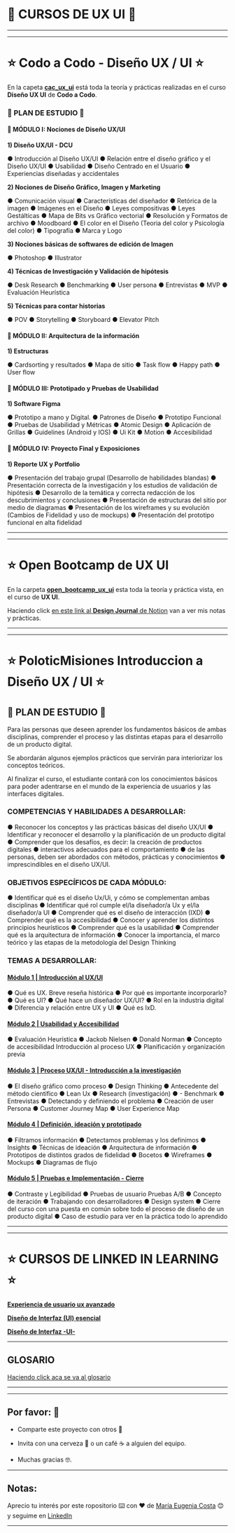 # :book: CURSOS DE UX UI :book:


---
---


# :star: Codo a Codo - Diseño UX / UI :star:

En la capeta [**cac_ux_ui**](https://github.com/eugenia1984/DisenoUX-UI/tree/main/cac_ux_ui) está toda la teoría y prácticas realizadas en el curso **Diseño UX UI** de **Codo a Codo**.


### 🚀 PLAN DE ESTUDIO  🚀

#### :stars: MÓDULO I: Nociones de Diseño UX/UI

**1) Diseño UX/UI - DCU**

● Introducción al Diseño UX/UI ● Relación entre el diseño gráfico y el Diseño UX/UI ● Usabilidad ● Diseño Centrado en el Usuario ● Experiencias diseñadas y accidentales

**2) Nociones de Diseño Gráfico, Imagen y Marketing**

● Comunicación visual ● Características del diseñador ● Retórica de la imagen ● Imágenes en el Diseño ● Leyes compositivas ● Leyes Gestálticas ● Mapa de Bits vs Gráfico vectorial ● Resolución y Formatos de archivo ● Moodboard ● El color en el Diseño (Teoria del color y Psicología del color) ● Tipografía ● Marca y Logo


**3) Nociones básicas de softwares de edición de Imagen**

● Photoshop ● Illustrator

**4) Técnicas de Investigación y Validación de hipótesis**

● Desk Research ● Benchmarking ● User persona ● Entrevistas ● MVP ● Evaluación Heurística


**5) Técnicas para contar historias**

● POV ● Storytelling ● Storyboard ● Elevator Pitch 

#### :stars: MÓDULO II: Arquitectura de la información

**1) Estructuras**

● Cardsorting y resultados ● Mapa de sitio ● Task flow ● Happy path ● User flow



#### :stars: MÓDULO III: Prototipado y Pruebas de Usabilidad

**1) Software Figma**

● Prototipo a mano y Digital. ● Patrones de Diseño ● Prototipo Funcional ● Pruebas de Usabilidad y Métricas ● Atomic Design ● Aplicación de Grillas ● Guidelines (Android y IOS) ● Ui Kit ● Motion ● Accesibilidad


#### :stars: MÓDULO IV: Proyecto Final y Exposiciones

**1) Reporte UX y Portfolio**

● Presentación del trabajo grupal (Desarrollo de habilidades blandas) ● Presentación correcta de la investigación y los estudios de validación de hipótesis ● Desarrollo de la temática y correcta redacción de los descubrimientos y conclusiones ● Presentación de estructuras del sitio por medio de diagramas ● Presentación de los wireframes y su evolución (Cambios de Fidelidad y uso de mockups) ● Presentación del prototipo funcional en alta fidelidad 

---
---


# :star: Open Bootcamp de UX UI

En la carpeta [**open_bootcamp_ux_ui**](https://github.com/eugenia1984/DisenoUX-UI/tree/main/open_bootcamp_ux_ui) esta toda la teoría y práctica vista, en el curso de **UX UI**.

Haciendo click [en este link al **Design Journal** de Notion](https://therapeutic-land-13b.notion.site/Intro-f1f4f4c13d78451fa24612b0af711e92) van a ver mis notas y prácticas.


---
---


# :star: PoloticMisiones Introduccion a Diseño UX / UI :star:


## 🚀 PLAN DE ESTUDIO 🚀

Para las personas que deseen aprender los fundamentos básicos de ambas disciplinas, comprender el proceso y las distintas etapas para el desarrollo de un producto digital. 

Se abordarán algunos ejemplos prácticos que servirán para interiorizar los conceptos teóricos. 

Al finalizar el curso, el estudiante contará con los conocimientos básicos para poder adentrarse en el mundo de la experiencia de usuarios y las interfaces digitales. 

### COMPETENCIAS Y HABILIDADES A DESARROLLAR:

● Reconocer los conceptos y las prácticas básicas del diseño UX/UI ●  Identificar y reconocer el desarrollo y la planificación de un producto digital ●  Comprender que los desafíos, es decir: la creación de productos digitales ● interactivos adecuados para el comportamiento ● de las personas, deben ser abordados con métodos, prácticas y conocimientos ● imprescindibles en el diseño UX/UI.


### OBJETIVOS ESPECÍFICOS DE CADA MÓDULO:

●  Identificar qué es el diseño Ux/Ui, y cómo se complementan ambas disciplinas ●  Identificar qué rol cumple el/la diseñador/a Ux y el/la diseñador/a UI ●  Comprender qué es el diseño de interacción (IXD) ●  Comprender qué es la accesibilidad ●   Conocer y aprender los distintos principios heurísticos ●   Comprender qué es la usabilidad ●  Comprender qué es la arquitectura de información ●  Conocer la importancia, el marco teórico y las etapas de la metodología del Design Thinking


###  TEMAS A DESARROLLAR:

#### [Módulo 1 | Introducción al UX/UI](https://github.com/eugenia1984/DisenoUX-UI/tree/main/Modulo_1_introduccion_al_UX_UI)

●  Qué es UX. Breve reseña histórica ●  Por qué es importante incorporarlo? ●  Qué es UI? ●  Qué hace un diseñador UX/UI? ●  Rol en la industria digital ●  Diferencia y relación entre UX y UI ●  Qué es IxD. 


#### [Módulo 2 | Usabilidad y Accesibilidad](https://github.com/eugenia1984/DisenoUX-UI/tree/main/Modulo2_usabilidad_accesibilidad)

● Evaluación Heurística ●  Jackob Nielsen ●  Donald Norman ●  Concepto de accesibilidad Introducción al proceso UX ●   Planificación y organización previa

#### [Módulo 3 | Proceso UX/UI - Introducción a la investigación](https://github.com/eugenia1984/DisenoUX-UI/tree/main/modulo3_design_thinking_lean_ux)

●  El diseño gráfico como proceso ● Design Thinking ● Antecedente del método científico ● Lean Ux ● Research (investigación) ● - Benchmark ● Entrevistas ● Detectando y definiendo el problema ● Creación de user Persona ● Customer Journey Map ●  User Experience Map



#### [Módulo 4 | Definición, ideación y prototipado](https://github.com/eugenia1984/DisenoUX-UI/tree/main/modulo4_definicion_ideacion_prototipado)

● Filtramos información ● Detectamos problemas y los definimos ● Insights ● Técnicas de ideación ● Arquitectura de información ● Prototipos de distintos grados de fidelidad ● Bocetos ● Wireframes ● Mockups ●  Diagramas de flujo


#### [Módulo 5 | Pruebas e Implementación - Cierre](https://github.com/eugenia1984/DisenoUX-UI/tree/main/modulo5%20_pruebas_implementacion_cierre)

●  Contraste y Legibilidad ● Pruebas de usuario Pruebas A/B ● Concepto de iteración ● Trabajando con desarrolladores ● Design system ●   Cierre del curso con una puesta en común sobre todo el proceso de diseño de un producto digital ● Caso de estudio para ver en la práctica todo lo aprendido


---
---


# :star: CURSOS DE LINKED IN LEARNING  :star:

[**Experiencia de usuario ux avanzado**](https://github.com/eugenia1984/DisenoUX-UI/tree/main/experiencia_de_usuario_ux_avanzado)

[**Diseño de Interfaz (UI) esencial**](https://github.com/eugenia1984/DisenoUX-UI/tree/main/ui_esencial)

[**Diseño de Interfaz -UI-**](https://github.com/eugenia1984/DisenoUX-UI/tree/main/disen%CC%83o_de_interfaz_ui)


---

## GLOSARIO

[Haciendo click aca se va al glosario](https://github.com/eugenia1984/DisenoUX-UI/blob/main/glosario.md)

---
---


## Por favor: 🎁

* Comparte este proyecto con otros 📢

* Invita con una cerveza 🍺 o un café ☕ a alguien del equipo. 

* Muchas gracias 🤓.

---

## Notas:

Aprecio tu interés por este ropositorio ⌨️ con ❤️ de [María Eugenia Costa](https://github.com/eugenia1984) 😊 y seguime en [LinkedIn](http://www.linkedin.com/in/maríaeugeniacosta) 

---

